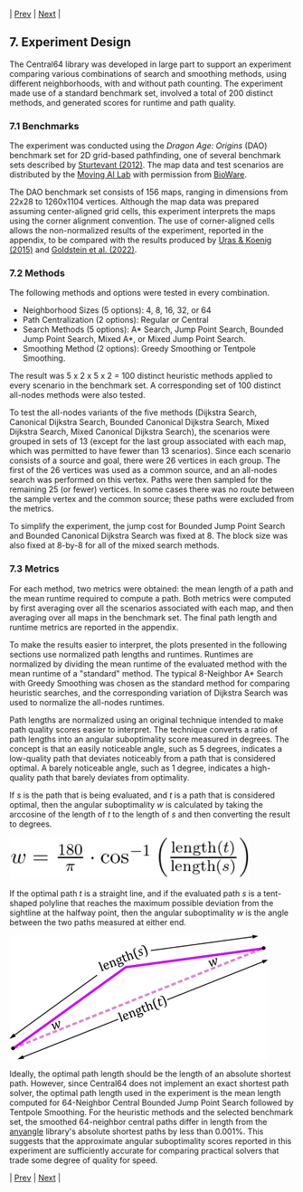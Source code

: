| [Prev](06-library-design.md) | [Next](08-search-results.md) |
## 7. Experiment Design

The Central64 library was developed in large part to support an experiment comparing various combinations of search and smoothing methods, using different neighborhoods, with and without path counting. The experiment made use of a standard benchmark set, involved a total of 200 distinct methods, and generated scores for runtime and path quality.

### 7.1 Benchmarks

The experiment was conducted using the *Dragon Age: Origins* (DAO) benchmark set for 2D grid-based pathfinding, one of several benchmark sets described by [Sturtevant (2012)](https://ieeexplore.ieee.org/document/6194296). The map data and test scenarios are distributed by the [Moving AI Lab](https://movingai.com/benchmarks/grids.html) with permission from [BioWare](https://www.bioware.com/). 

The DAO benchmark set consists of 156 maps, ranging in dimensions from 22x28 to 1260x1104 vertices. Although the map data was prepared assuming center-aligned grid cells, this experiment interprets the maps using the corner alignment convention. The use of corner-aligned cells allows the non-normalized results of the experiment, reported in the appendix, to be compared with the results produced by [Uras & Koenig (2015)](https://ojs.aaai.org/index.php/SOCS/article/view/18382) and [Goldstein et al. (2022)](https://jair.org/index.php/jair/article/view/13544).

### 7.2 Methods

The following methods and options were tested in every combination.

- Neighborhood Sizes (5 options): 4, 8, 16, 32, or 64
- Path Centralization (2 options): Regular or Central
- Search Methods (5 options): A\* Search, Jump Point Search, Bounded Jump Point Search, Mixed A\*, or Mixed Jump Point Search.
- Smoothing Method (2 options): Greedy Smoothing or Tentpole Smoothing.

The result was 5 x 2 x 5 x 2 = 100 distinct heuristic methods applied to every scenario in the benchmark set. A corresponding set of 100 distinct all-nodes methods were also tested.

To test the all-nodes variants of the five methods (Dijkstra Search, Canonical Dijkstra Search, Bounded Canonical Dijkstra Search, Mixed Dijkstra Search, Mixed Canonical Dijkstra Search), the scenarios were grouped in sets of 13 (except for the last group associated with each map, which was permitted to have fewer than 13 scenarios). Since each scenario consists of a source and goal, there were 26 vertices in each group. The first of the 26 vertices was used as a common source, and an all-nodes search was performed on this vertex. Paths were then sampled for the remaining 25 (or fewer) vertices. In some cases there was no route between the sample vertex and the common source; these paths were excluded from the metrics.

To simplify the experiment, the jump cost for Bounded Jump Point Search and Bounded Canonical Dijkstra Search was fixed at 8. The block size was also fixed at 8-by-8 for all of the mixed search methods.

### 7.3 Metrics

For each method, two metrics were obtained: the mean length of a path and the mean runtime required to compute a path. Both metrics were computed by first averaging over all the scenarios associated with each map, and then averaging over all maps in the benchmark set. The final path length and runtime metrics are reported in the appendix.

To make the results easier to interpret, the plots presented in the following sections use normalized path lengths and runtimes. Runtimes are normalized by dividing the mean runtime of the evaluated method with the mean runtime of a "standard" method. The typical 8-Neighbor A* Search with Greedy Smoothing was chosen as the standard method for comparing heuristic searches, and the corresponding variation of Dijkstra Search was used to normalize the all-nodes runtimes.

Path lengths are normalized using an original technique intended to make path quality scores easier to interpret. The technique converts a ratio of path lengths into an angular suboptimality score measured in degrees. The concept is that an easily noticeable angle, such as 5 degrees, indicates a low-quality path that deviates noticeably from a path that is considered optimal. A barely noticeable angle, such as 1 degree, indicates a high-quality path that barely deviates from optimality.

If *s* is the path that is being evaluated, and *t* is a path that is considered optimal, then the angular suboptimality *w* is calculated by taking the arccosine of the length of *t* to the length of *s* and then converting the result to degrees.

![Angular Suboptimality Equation](images/angular-suboptimality-equation.png)

If the optimal path *t* is a straight line, and if the evaluated path *s* is a tent-shaped polyline that reaches the maximum possible deviation from the sightline at the halfway point, then the angular suboptimality *w* is the angle between the two paths measured at either end.

![Angular Suboptimality Diagram](images/angular-suboptimality-diagram.png)

Ideally, the optimal path length should be the length of an absolute shortest path. However, since Central64 does not implement an exact shortest path solver, the optimal path length used in the experiment is the mean length computed for 64-Neighbor Central Bounded Jump Point Search followed by Tentpole Smoothing. For the heuristic methods and the selected benchmark set, the smoothed 64-neighbor central paths differ in length from the [anyangle](http://idm-lab.org/anyangle) library's absolute shortest paths by less than 0.001%. This suggests that the approximate angular suboptimality scores reported in this experiment are sufficiently accurate for comparing practical solvers that trade some degree of quality for speed.

| [Prev](06-library-design.md) | [Next](08-search-results.md) |
